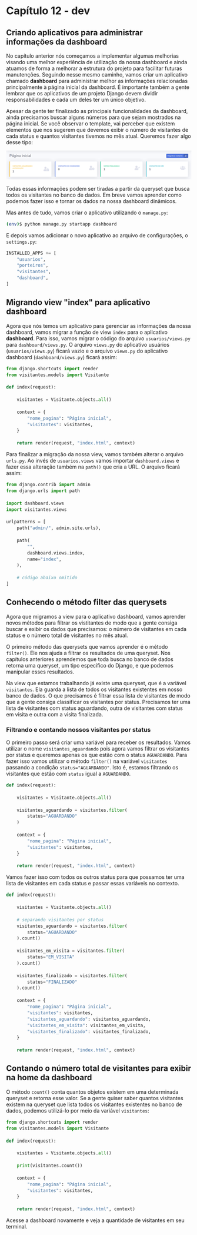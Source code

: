 # Capítulo 12 - dev

## Criando aplicativos para administrar informações da dashboard

No capítulo anterior nós começamos a implementar algumas melhorias visando uma melhor experiência de utilização da nossa dashboard e ainda atuamos de forma a melhorar a estrutura do projeto para facilitar futuras manutenções. Seguindo nesse mesmo caminho, vamos criar um aplicativo chamado **dashboard** para administrar melhor as informações relacionadas principalmente à página inicial da dashboard. É importante também a gente lembrar que os aplicativos de um projeto Django devem dividir responsabilidades e cada um deles ter um único objetivo. 

Apesar da gente ter finalizado as principais funcionalidades da dashboard, ainda precisamos buscar alguns números para que sejam mostrados na página inicial. Se você observar o template, vai perceber que existem elementos que nos sugerem que devemos exibir o número de visitantes de cada status e quantos visitantes tivemos no mês atual. Queremos fazer algo desse tipo:

![](../.gitbook/assets/screenshot_2020-04-08_12-21-52.png)

Todas essas informações podem ser tiradas a partir da queryset que busca todos os visitantes no banco de dados. Em breve vamos aprender como podemos fazer isso e tornar os dados na nossa dashboard dinâmicos.

Mas antes de tudo, vamos criar o aplicativo utilizando o `manage.py`:

```bash
(env)$ python manage.py startapp dashboard
```

E depois vamos adicionar o novo aplicativo ao arquivo de configurações, o `settings.py`:

```python
INSTALLED_APPS += [
    "usuarios",
    "porteiros",
    "visitantes",
    "dashboard",
]
```

## Migrando view "index" para aplicativo dashboard

Agora que nós temos um aplicativo para gerenciar as informações da nossa dashboard, vamos migrar a função de view `index` para o aplicativo **dashboard**. Para isso, vamos migrar o código do arquivo `usuarios/views.py` para `dashboard/views.py`. O arquivo `views.py` do aplicativo usuários \(`usuarios/views.py`\) ficará vazio e o arquivo `views.py` do aplicativo dashboard \(`dashboard/views.py`\) ficará assim:

```python
from django.shortcuts import render
from visitantes.models import Visitante

def index(request):
    
    visitantes = Visitante.objects.all()
    
    context = {
        "nome_pagina": "Página inicial",
        "visitantes": visitantes,
    }
    
    return render(request, "index.html", context)
```

Para finalizar a migração da nossa view, vamos também alterar o arquivo `urls.py`. Ao invés de `usuarios.views` vamos importar `dashboard.views` e fazer essa alteração também na `path()` que cria a URL. O arquivo ficará assim:

```python
from django.contrib import admin
from django.urls import path

import dashboard.views
import visitantes.views

urlpatterns = [
    path("admin/", admin.site.urls),

    path(
        "",
        dashboard.views.index,
        name="index",
    ),
    
    # código abaixo omitido
]
```

## Conhecendo o método filter das querysets

Agora que migramos a view para o aplicativo dashboard, vamos aprender novos métodos para filtrar os vistitantes de modo que a gente consiga buscar e exibir os dados que precisamos: o número de visitantes em cada status e o número total de visitantes no mês atual.

O primeiro método das querysets que vamos aprender é o método `filter()`. Ele nos ajuda a filtrar os resultados de uma queryset. Nos capítulos anteriores aprendemos que toda busca no banco de dados retorna uma queryset, um tipo específico do Django, e que podemos manipular esses resultados.

Na view que estamos trabalhando já existe uma queryset, que é a variável `visitantes`. Ela guarda a lista de todos os visitantes existentes em nosso banco de dados. O que precisamos é filtrar essa lista de visitantes de modo que a gente consiga classificar os visitantes por status. Precisamos ter uma lista de visitantes com status aguardando, outra de visitantes com status em visita e outra com a visita finalizada. 

### Filtrando e contando nossos visitantes por status

O primeiro passo será criar uma variável para receber os resultados. Vamos utilizar o nome `visitantes_aguardando` pois agora vamos filtrar os visitantes por status e queremos apenas os que estão com o status `AGUARDANDO`. Para fazer isso vamos utilizar o método `filter()` na variável `visitantes` passando a condição `status="AGUARDANDO"`. Isto é, estamos filtrando os visitantes que estão com `status` igual a `AGUARDANDO`.

```python
def index(request):
    
    visitantes = Visitante.objects.all()
    
    visitantes_aguardando = visitantes.filter(
        status="AGUARDANDO"
    )
    
    context = {
        "nome_pagina": "Página inicial",
        "visitantes": visitantes,
    }
    
    return render(request, "index.html", context)
```

Vamos fazer isso com todos os outros status para que possamos ter uma lista de visitantes em cada status e passar essas variáveis no contexto.

```python
def index(request):
    
    visitantes = Visitante.objects.all()
    
    # separando visitantes por status
    visitantes_aguardando = visitantes.filter(
        status="AGUARDANDO"
    ).count()

    visitantes_em_visita = visitantes.filter(
        status="EM_VISITA"
    ).count()

    visitantes_finalizado = visitantes.filter(
        status="FINALIZADO"
    ).count()
    
    context = {
        "nome_pagina": "Página inicial",
        "visitantes": visitantes,
        "visitantes_aguardando": visitantes_aguardando,
        "visitantes_em_visita": visitantes_em_visita,
        "visitantes_finalizado": visitantes_finalizado,
    }
    
    return render(request, "index.html", context)
```

## Contando o número total de visitantes para exibir na home da dashboard

O método `count()` conta quantos objetos existem em uma determinada queryset e retorna esse valor. Se a gente quiser saber quantos visitantes existem na queryset que lista todos os visitantes existentes no banco de dados, podemos utilizá-lo por meio da variável `visitantes`:

```python
from django.shortcuts import render
from visitantes.models import Visitante

def index(request):
    
    visitantes = Visitante.objects.all()

    print(visitantes.count())
    
    context = {
        "nome_pagina": "Página inicial",
        "visitantes": visitantes,
    }
    
    return render(request, "index.html", context)
```

Acesse a dashboard novamente e veja a quantidade de visitantes em seu terminal.

